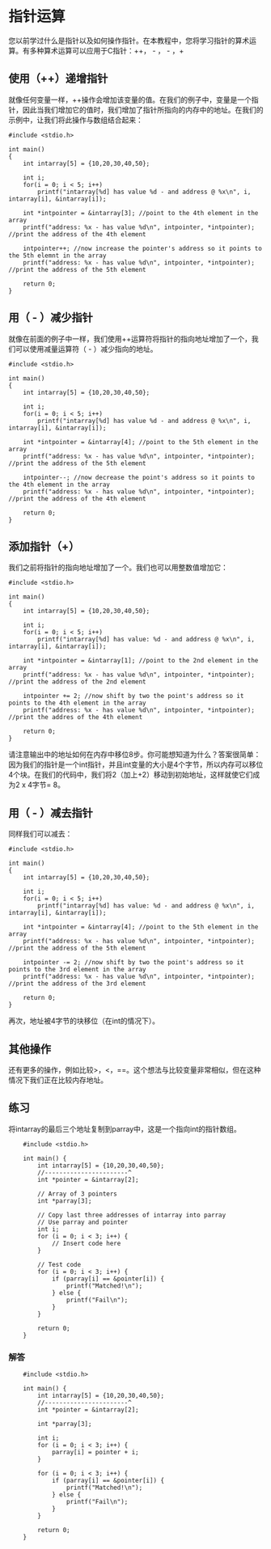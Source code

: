 ﻿# **指针运算**

您以前学过什么是指针以及如何操作指针。在本教程中，您将学习指针的算术运算。有多种算术运算可以应用于C指针：++， - ， - ，+

## **使用（++）递增指针**

就像任何变量一样，++操作会增加该变量的值。在我们的例子中，变量是一个指针，因此当我们增加它的值时，我们增加了指针所指向的内存中的地址。在我们的示例中，让我们将此操作与数组结合起来：

```
#include <stdio.h>

int main()
{
    int intarray[5] = {10,20,30,40,50};

    int i;
    for(i = 0; i < 5; i++)
        printf("intarray[%d] has value %d - and address @ %x\n", i, intarray[i], &intarray[i]);

    int *intpointer = &intarray[3]; //point to the 4th element in the array
    printf("address: %x - has value %d\n", intpointer, *intpointer); //print the address of the 4th element

    intpointer++; //now increase the pointer's address so it points to the 5th elemnt in the array
    printf("address: %x - has value %d\n", intpointer, *intpointer); //print the address of the 5th element

    return 0;
}
```

## **用（ - ）减少指针**

就像在前面的例子中一样，我们使用++运算符将指针的指向地址增加了一个，我们可以使用减量运算符（ - ）减少指向的地址。

```
#include <stdio.h>

int main()
{
    int intarray[5] = {10,20,30,40,50};

    int i;
    for(i = 0; i < 5; i++)
        printf("intarray[%d] has value %d - and address @ %x\n", i, intarray[i], &intarray[i]);

    int *intpointer = &intarray[4]; //point to the 5th element in the array
    printf("address: %x - has value %d\n", intpointer, *intpointer); //print the address of the 5th element

    intpointer--; //now decrease the point's address so it points to the 4th element in the array
    printf("address: %x - has value %d\n", intpointer, *intpointer); //print the address of the 4th element

    return 0;
}
```

## **添加指针（+）**

我们之前将指针的指向地址增加了一个。我们也可以用整数值增加它：

```
#include <stdio.h>

int main()
{
    int intarray[5] = {10,20,30,40,50};

    int i;
    for(i = 0; i < 5; i++)
        printf("intarray[%d] has value: %d - and address @ %x\n", i, intarray[i], &intarray[i]);

    int *intpointer = &intarray[1]; //point to the 2nd element in the array
    printf("address: %x - has value %d\n", intpointer, *intpointer); //print the address of the 2nd element

    intpointer += 2; //now shift by two the point's address so it points to the 4th element in the array
    printf("address: %x - has value %d\n", intpointer, *intpointer); //print the addres of the 4th element

    return 0;
}
```

请注意输出中的地址如何在内存中移位8步。你可能想知道为什么？答案很简单：因为我们的指针是一个int指针，并且int变量的大小是4个字节，所以内存可以移位4个块。在我们的代码中，我们将2（加上+2）移动到初始地址，这样就使它们成为2 x 4字节= 8。

## **用（ - ）减去指针**

同样我们可以减去：

```
#include <stdio.h>

int main()
{
    int intarray[5] = {10,20,30,40,50};

    int i;
    for(i = 0; i < 5; i++)
        printf("intarray[%d] has value: %d - and address @ %x\n", i, intarray[i], &intarray[i]);

    int *intpointer = &intarray[4]; //point to the 5th element in the array
    printf("address: %x - has value %d\n", intpointer, *intpointer); //print the address of the 5th element

    intpointer -= 2; //now shift by two the point's address so it points to the 3rd element in the array
    printf("address: %x - has value %d\n", intpointer, *intpointer); //print the address of the 3rd element

    return 0;
}
```

再次，地址被4字节的块移位（在int的情况下）。

## **其他操作**

还有更多的操作，例如比较>，<，==。这个想法与比较变量非常相似，但在这种情况下我们正在比较内存地址。

## **练习**

将intarray的最后三个地址复制到parray中，这是一个指向int的指针数组。

```
    #include <stdio.h>
	
    int main() {
    	int intarray[5] = {10,20,30,40,50};
        //-----------------------^
        int *pointer = &intarray[2];

        // Array of 3 pointers
        int *parray[3];

        // Copy last three addresses of intarray into parray
        // Use parray and pointer
        int i;
        for (i = 0; i < 3; i++) {
            // Insert code here
        }

        // Test code
        for (i = 0; i < 3; i++) {
            if (parray[i] == &pointer[i]) {
                printf("Matched!\n");
            } else {
                printf("Fail\n");
            }
        }

        return 0;
    }
```

### **解答**

```
    #include <stdio.h>

    int main() {
        int intarray[5] = {10,20,30,40,50};
        //-----------------------^
        int *pointer = &intarray[2];

        int *parray[3];

        int i;
        for (i = 0; i < 3; i++) {
            parray[i] = pointer + i;
        }

        for (i = 0; i < 3; i++) {
            if (parray[i] == &pointer[i]) {
                printf("Matched!\n");
            } else {
                printf("Fail\n");
            }
        }

        return 0;
    }
  
  
```